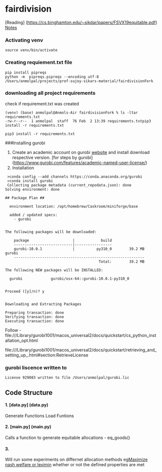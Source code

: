 # fairdivision
[Reading] (https://cs.binghamton.edu/~sikdar/papers/FSVX19equitable.pdf)
[Notes](https://www.notion.so/Equitable-allocations-4009ba1acc7f4b89ae57ff7d93d733a6)

### Activating venv
```
source venv/bin/activate
```

### Creating requiement.txt file
```
pip install pipreqs
python -m  pipreqs.pipreqs --encoding utf-8  /Users/anmolpal/projects/prof-sujoy-sikars-material/fairdivisionFork
```

### downloading all project requirements
check if requirement.txt was created
```
(venv) (base) anmolpal@Anmols-Air fairdivisionFork % ls -ltar requirements.txt 
-rw-r--r--  1 anmolpal  staff  76 Feb  2 13:39 requirements.txtpip3 install -r requirements.txt
```

```
pip3 install -r requirements.txt
```

###Installing gurobi
1. Create an academic account on gurobi [website](https://www.gurobi.com/downloads/gurobi-software/) and install download respective version. [for steps by gurobi] (https://www.gurobi.com/features/academic-named-user-license/)
2. Installation
```
 >conda config --add channels https://conda.anaconda.org/gurobi
 >conda install gurobi
 Collecting package metadata (current_repodata.json): done
Solving environment: done

## Package Plan ##

  environment location: /opt/homebrew/Caskroom/miniforge/base

  added / updated specs:
    - gurobi


The following packages will be downloaded:

    package                    |            build
    ---------------------------|-----------------
    gurobi-10.0.1              |          py310_0        39.2 MB  gurobi
    ------------------------------------------------------------
                                           Total:        39.2 MB

The following NEW packages will be INSTALLED:

  gurobi             gurobi/osx-64::gurobi-10.0.1-py310_0 


Proceed ([y]/n)? y


Downloading and Extracting Packages
                                                                                                       
Preparing transaction: done
Verifying transaction: done
Executing transaction: done
```


Follow - file:///Library/gurobi1001/macos_universal2/docs/quickstart/cs_python_installation_opt.html

file:///Library/gurobi1001/macos_universal2/docs/quickstart/retrieving_and_setting_up_.html#section:RetrieveLicense

### gurobi liscence written to 
```
License 929083 written to file /Users/anmolpal/gurobi.lic
```


## Code Structure
#### 1. [data.py] (data.py)
Generate Functions 
Load Funtions 

#### 2. [main.py] (main.py)
Calls a function to generate equitable allocations - eq_goods()

#### 3. 
Will run some experiments on differnet allocation methods eg[Maximize nash welfare or leximin](solution.py) whether or not the defined properties are met

